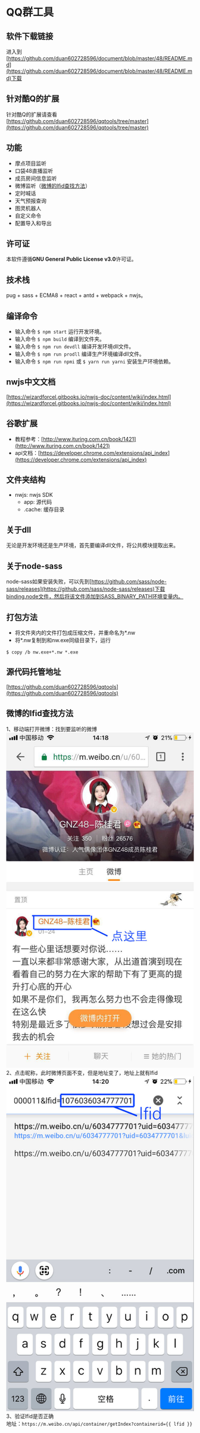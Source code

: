 # QQ群工具

## 软件下载链接
进入到[https://github.com/duan602728596/document/blob/master/48/README.md](https://github.com/duan602728596/document/blob/master/48/README.md)下载

## 针对酷Q的扩展
针对酷Q的扩展请查看[https://github.com/duan602728596/qqtools/tree/master](https://github.com/duan602728596/qqtools/tree/master)

## 功能
* 摩点项目监听
* 口袋48直播监听
* 成员房间信息监听
* 微博监听（[微博的lfid查找方法](#微博的lfid查找方法)）
* 定时喊话
* 天气预报查询
* 图灵机器人
* 自定义命令
* 配置导入和导出

## 许可证
本软件遵循**GNU General Public License v3.0**许可证。

## 技术栈
pug + sass + ECMA8 + react + antd + webpack + nwjs。  

## 编译命令
* 输入命令 `$ npm start` 运行开发环境。
* 输入命令 `$ npm build` 编译到文件夹。
* 输入命令 `$ npm run devdll` 编译开发环境dll文件。
* 输入命令 `$ npm run prodll` 编译生产环境编译dll文件。
* 输入命令 `$ npm run npmi` 或 `$ yarn run yarni` 安装生产环境依赖。

## nwjs中文文档
[https://wizardforcel.gitbooks.io/nwjs-doc/content/wiki/index.html](https://wizardforcel.gitbooks.io/nwjs-doc/content/wiki/index.html)

## 谷歌扩展
* 教程参考：[http://www.ituring.com.cn/book/1421](http://www.ituring.com.cn/book/1421)
* api文档：[https://developer.chrome.com/extensions/api_index](https://developer.chrome.com/extensions/api_index)

## 文件夹结构
* nwjs: nwjs SDK
  * app: 源代码
  * .cache: 缓存目录

## 关于dll
无论是开发环境还是生产环境，首先要编译dll文件，将公共模块提取出来。

## 关于node-sass
node-sass如果安装失败，可以先到[https://github.com/sass/node-sass/releases](https://github.com/sass/node-sass/releases)下载binding.node文件，然后将该文件添加到SASS_BINARY_PATH环境变量内。

## 打包方法
* 将文件夹内的文件打包成压缩文件，并重命名为*.nw
* 将*.nw复制到和nw.exe同级目录下，运行
```
$ copy /b nw.exe+*.nw *.exe
```

## 源代码托管地址
[https://github.com/duan602728596/qqtools](https://github.com/duan602728596/qqtools)

## 微博的lfid查找方法
1、移动端打开微博：找到要监听的微博   
![示例1](https://raw.githubusercontent.com/duan602728596/document/master/image/20180307193607.jpg)   
2、点击昵称，此时微博页面不变，但是地址变了，地址上就有lfid   
![示例2](https://raw.githubusercontent.com/duan602728596/document/master/image/20180307193622.jpg)   
3、验证lfid是否正确   
地址：`https://m.weibo.cn/api/container/getIndex?containerid={{ lfid }}`
